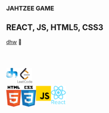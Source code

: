 ### JAHTZEE GAME

## REACT, JS, HTML5, CSS3

[dhw][website] 👋

<br />
<br />

[<img align="left" alt="dhwebdesignmx.com" width="30px" src="https://raw.githubusercontent.com/DanyBoy20/mediacontent/c3aeb86c19594f704b695bcdee52a0e5e3393e02/iconDH.svg" />][website]
[<img align="left" alt="GitHub" width="40px" src="https://raw.githubusercontent.com/DanyBoy20/mediacontent/master/leetcodelogo.svg" />][leetcode]

<br />
<br />

[<img align="left" alt="HTML5" width="40px" src="https://raw.githubusercontent.com/DanyBoy20/mediacontent/c3aeb86c19594f704b695bcdee52a0e5e3393e02/html5.svg" />][website]
[<img align="left" alt="CSS3" width="40px" src="https://raw.githubusercontent.com/DanyBoy20/mediacontent/c3aeb86c19594f704b695bcdee52a0e5e3393e02/css3.svg" />][website]
[<img align="left" alt="JavaScript" width="40px" src="https://raw.githubusercontent.com/DanyBoy20/mediacontent/c3aeb86c19594f704b695bcdee52a0e5e3393e02/js.svg" />][website]
[<img align="left" alt="React" width="40px" src="https://raw.githubusercontent.com/DanyBoy20/mediacontent/c3aeb86c19594f704b695bcdee52a0e5e3393e02/react.svg" />][website]

<br />
<br />

[website]: https://dhwebdesignmx.com
[leetcode]: https://leetcode.com/DanyBoy20/